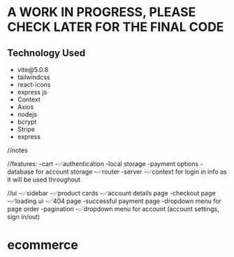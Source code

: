 <h1>A WORK IN PROGRESS, PLEASE CHECK LATER FOR THE FINAL CODE</h1>

<h2>Technology Used</h2>
<ul>
<li>vite@5.0.8</li>
<li>tailwindcss</li>
<li>react-icons</li>
<li>express js</li>
<li>Context</li>
<li>Axios</li>
<li>nodejs</li>
<li>bcrypt</li>
<li>Stripe</li>
<li>express</li>

</ul>

//notes

//features:
-cart
-✅authentication
-local storage
-payment options
-database for account storage
-✅router
-server
-✅context for login in info as it will be used throughout

//ui
-✅sidebar
-✅product cards
-✅account details page
-checkout page
-✅loading ui
-✅404 page
-successful payment page
-dropdown menu for page order
-pagination
-✅dropdown menu for account (account settings, sign in/out)

# ecommerce
